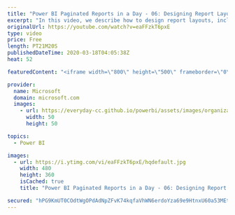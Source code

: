 ```yaml
---
title: "Power BI Paginated Reports in a Day - 06: Designing Report Layouts - Part 3"
excerpt: "In this video, we describe how to design report layouts, including setting properties dynamically.  The Power BI Paginated Reports in a Day online course aims to empower you as a report author with the technical knowledge required to create, publish, and distribute Power BI paginated reports. We recommend"
originalUrl: https://youtube.com/watch?v=eaFFzkT6pxE
type: video
price: Free
length: PT21M20S
publishedDateTime: 2020-03-18T04:05:38Z
heat: 52

featuredContent: "<iframe width=\"800\" height=\"500\" frameborder=\"0\" src=\"https://www.youtube.com/embed/eaFFzkT6pxE\" allow=\"accelerometer; autoplay; encrypted-media; gyroscope; picture-in-picture\" allowfullscreen></iframe>"

provider:
  name: Microsoft
  domain: microsoft.com
  images:
    - url: https://everyday-cc.github.io/powerbi/assets/images/organizations/microsoft.com-50x50.jpg
      width: 50
      height: 50

topics:
  - Power BI

images:
  - url: https://i.ytimg.com/vi/eaFFzkT6pxE/hqdefault.jpg
    width: 480
    height: 360
    isCached: true
    title: "Power BI Paginated Reports in a Day - 06: Designing Report Layouts - Part 3"

secured: "hPG9KmUT0COdtWgOPdAdNpZFvK74kqfaVhWN6erdoYza69e9HtnxU60a53MEtSb9s9KdF7Gt57bvW7axJVStDIjMwdEPxeFDU8KU9tap3u192A06/bTFMCekvwe/QlKOuQgiGS8YUHzQHoKJeTkA8vlgxU1Q37BeJCwcgm6643jIko3inaNjpQZLtPkLN35V22OllAPP65McANeRrnPYcbwFtIANhAjuQNkEgK8xwfnZzQ3XJxfZgTOd5Tsq6in1SFZ4TLtQLhlLH21XdKGUpltCGkaTJOvVGe/4DOs5JGNqabFjjFlLHaQReRq2s0xkczOiMgb2Gm69TSYjPT3lXwQn9FufVSNH9ofJ8UkU65bY7urU/TKEBIpn+ozkkyLM3C/cMnZFumBqJhdt+r5pNzMp5BlGH/eWYvDWtxt2rlk=;W7A6vf7V8sE89NMA+/TRcA=="
---
```


